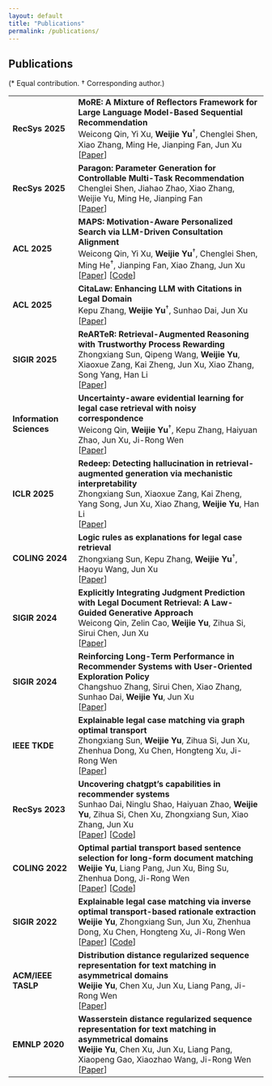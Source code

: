 ```yaml
---
layout: default
title: "Publications"
permalink: /publications/
---
```


## Publications  
(* Equal contribution. † Corresponding author.)

<table>
  <tr>
    <td><strong>RecSys 2025</strong></td>
    <td>
      <strong>MoRE: A Mixture of Reflectors Framework for Large Language Model-Based Sequential Recommendation</strong><br>
      Weicong Qin, Yi Xu, <strong>Weijie Yu</strong><sup>†</sup>, Chenglei Shen, Xiao Zhang, Ming He, Jianping Fan, Jun Xu<br>
      [<a href="https://arxiv.org/pdf/2409.06377" target="_blank">Paper</a>] 
    </td>
  </tr>

  <tr>
    <td><strong>RecSys 2025</strong></td>
    <td>
      <strong>Paragon: Parameter Generation for Controllable  Multi-Task Recommendation</strong>
      <br>
      Chenglei Shen, Jiahao Zhao, Xiao Zhang, Weijie Yu, Ming He, Jianping Fan
      <br>
      [<a href="https://arxiv.org/pdf/2410.10639" target="_blank">Paper</a>] 
    </td>
  </tr>


  <tr>
    <td><strong>ACL 2025</strong></td>
    <td>
      <strong>MAPS: Motivation-Aware Personalized Search via LLM-Driven Consultation Alignment</strong><br>
      Weicong Qin, Yi Xu, <strong>Weijie Yu</strong><sup>†</sup>, Chenglei Shen, Ming He<sup>†</sup>, Jianping Fan, Xiao Zhang, Jun Xu<br>
      [<a href="https://arxiv.org/abs/2503.01711" target="_blank">Paper</a>] [<a href="https://github.com/E-qin/MAPS" target="_blank">Code</a>]
    </td>
  </tr>

  <tr>
    <td><strong>ACL 2025</strong></td>
    <td>
      <strong>CitaLaw: Enhancing LLM with Citations in Legal Domain</strong><br>
      Kepu Zhang, <strong>Weijie Yu</strong><sup>†</sup>, Sunhao Dai, Jun Xu<br>
      [<a href="https://arxiv.org/abs/2412.14556" target="_blank">Paper</a>]
    </td>
  </tr>

  <tr>
    <td><strong>SIGIR 2025</strong></td>
    <td>
      <strong>ReARTeR: Retrieval-Augmented Reasoning with Trustworthy Process Rewarding</strong><br>
      Zhongxiang Sun, Qipeng Wang, <strong>Weijie Yu</strong>, Xiaoxue Zang, Kai Zheng, Jun Xu, Xiao Zhang, Song Yang, Han Li<br>
      [<a href="https://arxiv.org/pdf/2501.07861">Paper</a>] 
    </td>
  </tr>

  <tr>
    <td><strong>Information Sciences</strong></td>
    <td>
      <strong>Uncertainty-aware evidential learning for legal case retrieval with noisy correspondence</strong><br>
      Weicong Qin, <strong>Weijie Yu</strong><sup>†</sup>, Kepu Zhang, Haiyuan Zhao, Jun Xu, Ji-Rong Wen<br>
      [<a href="https://www.sciencedirect.com/science/article/pii/S0020025525000477" target="_blank">Paper</a>] 
    </td>
  </tr>

  <tr>
    <td><strong>ICLR 2025</strong></td>
    <td>
      <strong>Redeep: Detecting hallucination in retrieval-augmented generation via mechanistic interpretability</strong><br>
      Zhongxiang Sun, Xiaoxue Zang, Kai Zheng, Yang Song, Jun Xu, Xiao Zhang, <strong>Weijie Yu</strong>, Han Li<br>
      [<a href="https://arxiv.org/pdf/2410.11414" target="_blank">Paper</a>] 
    </td>
  </tr>

  <tr>
    <td><strong>COLING 2024</strong></td>
    <td>
      <strong>Logic rules as explanations for legal case retrieval</strong><br>
      Zhongxiang Sun, Kepu Zhang, <strong>Weijie Yu</strong><sup>†</sup>, Haoyu Wang, Jun Xu<br>
      [<a href="https://arxiv.org/pdf/2403.01457" target="_blank">Paper</a>] 
    </td>
  </tr>

  <tr>
    <td><strong>SIGIR 2024</strong></td>
    <td>
      <strong>Explicitly Integrating Judgment Prediction with Legal Document Retrieval: A Law-Guided Generative Approach</strong><br>
      Weicong Qin, Zelin Cao, <strong>Weijie Yu</strong>, Zihua Si, Sirui Chen, Jun Xu<br>
      [<a href="https://arxiv.org/pdf/2312.09591" target="_blank">Paper</a>] 
    </td>
  </tr>

  <tr>
    <td><strong>SIGIR 2024</strong></td>
    <td>
      <strong>Reinforcing Long-Term Performance in Recommender Systems with User-Oriented Exploration Policy</strong><br>
      Changshuo Zhang, Sirui Chen, Xiao Zhang, Sunhao Dai, <strong>Weijie Yu</strong>, Jun Xu<br>
      [<a href="https://arxiv.org/pdf/2312.09591" target="_blank">Paper</a>] 
    </td>
  </tr>

  <tr>
    <td><strong>IEEE TKDE</strong></td>
    <td>
      <strong>Explainable legal case matching via graph optimal transport
    </strong><br>
      Zhongxiang Sun, <strong>Weijie Yu</strong>, Zihua Si, Jun Xu, Zhenhua Dong, Xu Chen, Hongteng Xu, Ji-Rong Wen<br>
      [<a href="https://ieeexplore.ieee.org/abstract/document/10285038/" target="_blank">Paper</a>] 
    </td>
  </tr>

  <tr>
    <td><strong>RecSys 2023</strong></td>
    <td>
      <strong>Uncovering chatgpt’s capabilities in recommender systems
    </strong><br>
      Sunhao Dai, Ninglu Shao, Haiyuan Zhao, <strong>Weijie Yu</strong>, Zihua Si, Chen Xu, Zhongxiang Sun, Xiao Zhang, Jun Xu<br>
      [<a href="https://arxiv.org/pdf/2305.02182" target="_blank">Paper</a>] [<a href="https://github.com/rainym00d/LLM4RS" target="_blank">Code</a>]
    </td>
  </tr>

 <tr>
    <td><strong>COLING 2022</strong></td>
    <td>
      <strong>Optimal partial transport based sentence selection for long-form document matching
    </strong><br>
      <strong>Weijie Yu</strong>, Liang Pang, Jun Xu, Bing Su, Zhenhua Dong, Ji-Rong Wen<br>
      [<a href="https://aclanthology.org/2022.coling-1.208" target="_blank">Paper</a>] [<a href="https://github.com/ruc-wjyu/OPT-Match" target="_blank">Code</a>]
    </td>
  </tr>

  <tr>
    <td><strong>SIGIR 2022</strong></td>
    <td>
      <strong>Explainable legal case matching via inverse optimal transport-based rationale extraction
    </strong><br>
      <strong>Weijie Yu</strong>, Zhongxiang Sun, Jun Xu, Zhenhua Dong, Xu Chen, Hongteng Xu, Ji-Rong Wen<br>
      [<a href="https://arxiv.org/pdf/2207.04182" target="_blank">Paper</a>] [<a href="https://github.com/ruc-wjyu/IOT-Match" target="_blank">Code</a>]
    </td>
  </tr>

   <tr>
    <td><strong>ACM/IEEE TASLP</strong></td>
    <td>
      <strong>Distribution distance regularized sequence representation for text matching in asymmetrical domains
    </strong><br>
      <strong>Weijie Yu</strong>, Chen Xu, Jun Xu, Liang Pang, Ji-Rong Wen<br>
      [<a href="https://ieeexplore.ieee.org/abstract/document/9698977" target="_blank">Paper</a>] 
    </td>
  </tr>

   <tr>
    <td><strong>EMNLP 2020</strong></td>
    <td>
      <strong>Wasserstein distance regularized sequence representation for text matching in asymmetrical domains
    </strong><br>
      <strong>Weijie Yu</strong>, Chen Xu, Jun Xu, Liang Pang, Xiaopeng Gao, Xiaozhao Wang, Ji-Rong Wen
    <br>
      [<a href="https://arxiv.org/pdf/2010.07717" target="_blank">Paper</a>] 
    </td>
  </tr>
</table>
